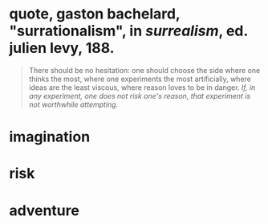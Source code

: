 # quote, gaston bachelard, "surrationalism", in _surrealism_, ed. julien levy, 188.

> There should be no hesitation: one should choose the side where one thinks the most, where one experiments the most artificially, where ideas are the least viscous, where reason loves to be in danger. _If, in any experiment, one does not risk one's reason, that experiment is not worthwhile attempting._

# imagination
# risk
# adventure